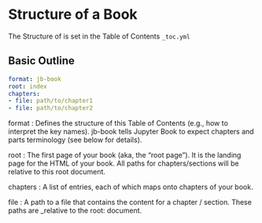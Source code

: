 # Structure of a Book

The Structure of is set in the Table of Contents `_toc.yml`

## Basic Outline

```yml
format: jb-book
root: index
chapters:
- file: path/to/chapter1
- file: path/to/chapter2
```

format
: Defines the structure of this Table of Contents (e.g., how to interpret the key names). jb-book tells Jupyter Book to expect chapters and parts terminology (see below for details).

root
: The first page of your book (aka, the “root page”). It is the landing page for the HTML of your book. All paths for chapters/sections will be relative to this root document.

chapters
: A list of entries, each of which maps onto chapters of your book.

file
: A path to a file that contains the content for a chapter / section. These paths are _relative to the root: document.
